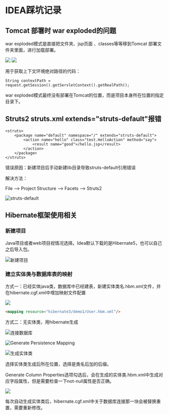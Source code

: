 # IDEA踩坑记录

## Tomcat 部署时 war exploded的问题

war exploded模式是直接把文件夹、jsp页面 、classes等等移到Tomcat 部署文件夹里面，进行加载部署。

![](../.gitbook/assets/image7.png) ![](../.gitbook/assets/capture.png)

用于获取上下文环境绝对路径的代码：

```text
String contextPath = request.getSession().getServletContext().getRealPath();
```

war exploded模式最终没有部署在Tomcat的位置，而是项目本身所在位置的指定目录下。

## Struts2 struts.xml extends="struts-default"报错

```text
<struts>
    <package name="default" namespace="/" extends="struts-default">
        <action name="hello" class="test.HelloAction" method="say">
            <result name="good">/hello.jsp</result>
        </action>
    </package>
</struts>
```

错误原因：新建项目后手动新建lib目录导致struts-default引用错误

解决方法：

File --&gt; Project Structure --&gt; Facets --&gt; Struts2

![struts-default](../.gitbook/assets/2020-03-09-15-34-09.png)

## Hibernate框架使用相关

### 新建项目

Java项目或者web项目视情况选择。Idea默认下载的是Hibernate5，也可以自己之后导入包。

![新建项目](.gitbook/assets/2020-03-19-11-31-41.png)

### 建立实体类与数据库表的映射

方式一：已经实体java类，数据库中已经建表，新建实体类名.hbm.xml文件，并在hibernate.cgf.xml中增加映射文件配置

![](.gitbook/assets/2020-03-19-11-47-28.png)

```markdown
<mapping resource="hibernate3/demo1/User.hbm.xml"/>
```

方式二：无实体类，用hibernate生成

![连接数据库](.gitbook/assets/2020-03-19-11-50-45.png)

![Generate Persistence Mapping](.gitbook/assets/2020-03-19-11-51-49.png)

![生成实体类](.gitbook/assets/2020-03-19-11-55-03.png)

选择实体类生成后所在位置，选择是类名后加的后缀。

Generate Column Properties选项勾选后，会在生成的实体类.hbm.xml中生成对应字段属性，但是需要检查一下not-null属性是否正确。

![](.gitbook/assets/2020-03-19-12-00-01.png)

每次自动生成实体类后，hibernate.cgf.xml中关于数据库连接那一块会被替换重置，需要重新修改。
